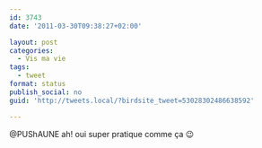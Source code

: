 ```yaml
---
id: 3743
date: '2011-03-30T09:38:27+02:00'

layout: post
categories:
  - Vis ma vie
tags:
  - tweet
format: status
publish_social: no
guid: 'http://tweets.local/?birdsite_tweet=53028302486638592'

---
```


@PUShAUNE ah! oui super pratique comme ça 😉